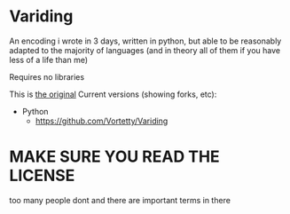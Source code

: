 # Variding
An encoding i wrote in 3 days, written in python, but able to be reasonably adapted to the majority of languages (and in theory all of them if you have less of a life than me)

Requires no libraries

This is [the original](https://github.com/Vortetty/Variding)
Current versions (showing forks, etc):
- Python
  - https://github.com/Vortetty/Variding

# MAKE SURE YOU READ THE LICENSE
too many people dont and there are important terms in there
